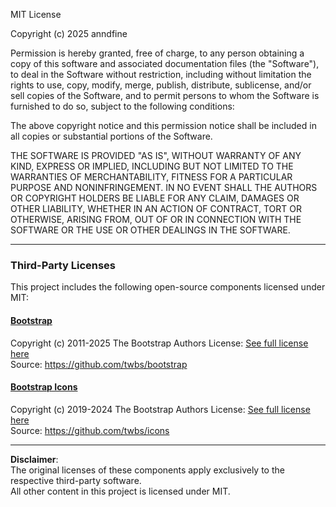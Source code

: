 MIT License

Copyright (c) 2025 anndfine

Permission is hereby granted, free of charge, to any person obtaining a copy
of this software and associated documentation files (the "Software"), to deal
in the Software without restriction, including without limitation the rights
to use, copy, modify, merge, publish, distribute, sublicense, and/or sell
copies of the Software, and to permit persons to whom the Software is
furnished to do so, subject to the following conditions:

The above copyright notice and this permission notice shall be included in all
copies or substantial portions of the Software.

THE SOFTWARE IS PROVIDED "AS IS", WITHOUT WARRANTY OF ANY KIND, EXPRESS OR
IMPLIED, INCLUDING BUT NOT LIMITED TO THE WARRANTIES OF MERCHANTABILITY,
FITNESS FOR A PARTICULAR PURPOSE AND NONINFRINGEMENT. IN NO EVENT SHALL THE
AUTHORS OR COPYRIGHT HOLDERS BE LIABLE FOR ANY CLAIM, DAMAGES OR OTHER
LIABILITY, WHETHER IN AN ACTION OF CONTRACT, TORT OR OTHERWISE, ARISING FROM,
OUT OF OR IN CONNECTION WITH THE SOFTWARE OR THE USE OR OTHER DEALINGS IN THE
SOFTWARE.

---

### Third-Party Licenses
This project includes the following open-source components licensed under MIT:

#### [Bootstrap](https://getbootstrap.com/)
Copyright (c) 2011-2025 The Bootstrap Authors
License: [See full license here](./licenses/bootstrap)  
Source: https://github.com/twbs/bootstrap

#### [Bootstrap Icons](https://icons.getbootstrap.com/)
Copyright (c) 2019-2024 The Bootstrap Authors
License: [See full license here](./licenses/bootstrapicons)  
Source: https://github.com/twbs/icons

---

**Disclaimer**:  
The original licenses of these components apply exclusively to the respective third-party software.  
All other content in this project is licensed under MIT.